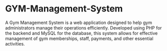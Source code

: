# GYM-Management-System
A Gym Management System is a web application designed to help gym administrators manage their operations efficiently. Developed using PHP for the backend and MySQL for the database, this system allows for effective management of gym memberships, staff, payments, and other essential activities.
